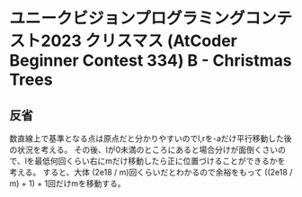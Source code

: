 # ユニークビジョンプログラミングコンテスト2023 クリスマス (AtCoder Beginner Contest 334) B - Christmas Trees

## 反省

数直線上で基準となる点は原点だと分かりやすいのでl,rを-aだけ平行移動した後の状況を考える。
その後、lが0未満のところにあると場合分けが面倒くさいので、lを最低何回くらい右にmだけ移動したら正に位置づけることができるかを考える。
すると、大体 (2e18 / m)回くらいだとわかるので余裕をもって ((2e18 / m) + 1) + 1回だけmを移動する。
